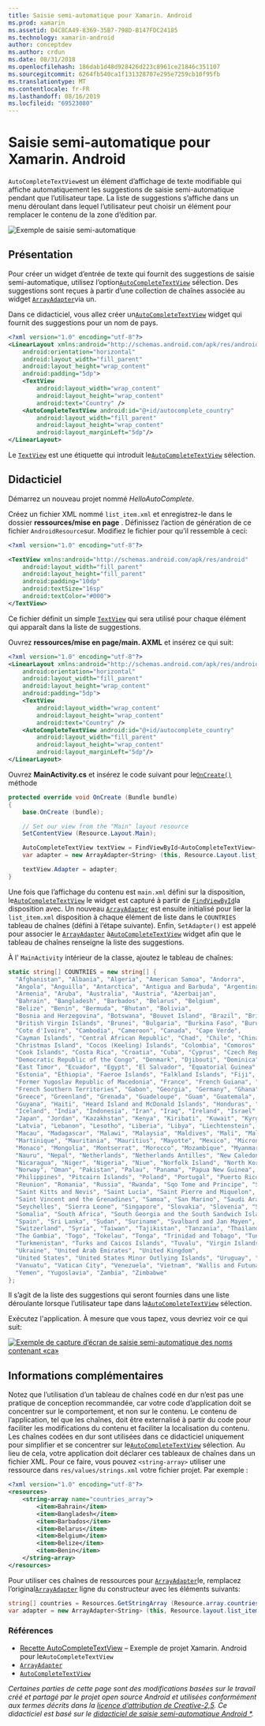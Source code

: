 ```yaml
---
title: Saisie semi-automatique pour Xamarin. Android
ms.prod: xamarin
ms.assetid: D4C8CA49-8369-35B7-798D-B147FDC24185
ms.technology: xamarin-android
author: conceptdev
ms.author: crdun
ms.date: 08/31/2018
ms.openlocfilehash: 186dab1d48d928426d223c8961ce21846c351107
ms.sourcegitcommit: 6264fb540ca1f131328707e295e7259cb10f95fb
ms.translationtype: MT
ms.contentlocale: fr-FR
ms.lasthandoff: 08/16/2019
ms.locfileid: "69523080"
---
```

# <a name="auto-complete-for-xamarinandroid"></a>Saisie semi-automatique pour Xamarin. Android

`AutoCompleteTextView`est un élément d’affichage de texte modifiable qui affiche automatiquement les suggestions de saisie semi-automatique pendant que l’utilisateur tape. La liste de suggestions s’affiche dans un menu déroulant dans lequel l’utilisateur peut choisir un élément pour remplacer le contenu de la zone d’édition par.

![Exemple de saisie semi-automatique](images/auto-complete.png)

## <a name="overview"></a>Présentation

Pour créer un widget d’entrée de texte qui fournit des suggestions de saisie semi-automatique, utilisez l’option[`AutoCompleteTextView`](xref:Android.Widget.AutoCompleteTextView)
sélection. Des suggestions sont reçues à partir d’une collection de chaînes associée au widget [`ArrayAdapter`](xref:Android.Widget.ArrayAdapter)via un.

Dans ce didacticiel, vous allez créer un[`AutoCompleteTextView`](xref:Android.Widget.AutoCompleteTextView)
widget qui fournit des suggestions pour un nom de pays.

```xml
<?xml version="1.0" encoding="utf-8"?>
<LinearLayout xmlns:android="http://schemas.android.com/apk/res/android"
    android:orientation="horizontal"
    android:layout_width="fill_parent"
    android:layout_height="wrap_content"
    android:padding="5dp">
    <TextView
        android:layout_width="wrap_content"
        android:layout_height="wrap_content"
        android:text="Country" />
    <AutoCompleteTextView android:id="@+id/autocomplete_country"
        android:layout_width="fill_parent"
        android:layout_height="wrap_content"
        android:layout_marginLeft="5dp"/>
</LinearLayout>
```

Le [`TextView`](xref:Android.Widget.TextView) est une étiquette qui introduit le[`AutoCompleteTextView`](xref:Android.Widget.AutoCompleteTextView)
sélection.


## <a name="tutorial"></a>Didacticiel

Démarrez un nouveau projet nommé *HelloAutoComplete*.

Créez un fichier XML nommé `list_item.xml` et enregistrez-le dans le dossier **ressources/mise en page** . Définissez l’action de génération de ce fichier `AndroidResource`sur. Modifiez le fichier pour qu’il ressemble à ceci:

```xml
<?xml version="1.0" encoding="utf-8"?>

<TextView xmlns:android="http://schemas.android.com/apk/res/android"
    android:layout_width="fill_parent"
    android:layout_height="fill_parent"
    android:padding="10dp"
    android:textSize="16sp"
    android:textColor="#000">
</TextView> 
```

Ce fichier définit un simple [`TextView`](xref:Android.Widget.TextView) qui sera utilisé pour chaque élément qui apparaît dans la liste de suggestions.

Ouvrez **ressources/mise en page/main. AXML** et insérez ce qui suit:

```xml
<?xml version="1.0" encoding="utf-8"?>
<LinearLayout xmlns:android="http://schemas.android.com/apk/res/android"
    android:orientation="horizontal"
    android:layout_width="fill_parent"
    android:layout_height="wrap_content"
    android:padding="5dp">
    <TextView
        android:layout_width="wrap_content"
        android:layout_height="wrap_content"
        android:text="Country" />
    <AutoCompleteTextView android:id="@+id/autocomplete_country"
        android:layout_width="fill_parent"
        android:layout_height="wrap_content"
        android:layout_marginLeft="5dp"/>
</LinearLayout>
```

Ouvrez **MainActivity.cs** et insérez le code suivant pour le[`OnCreate()`](xref:Android.App.Activity.OnCreate*)
méthode

```csharp
protected override void OnCreate (Bundle bundle)
{
    base.OnCreate (bundle);

    // Set our view from the "Main" layout resource
    SetContentView (Resource.Layout.Main);

    AutoCompleteTextView textView = FindViewById<AutoCompleteTextView> (Resource.Id.autocomplete_country);
    var adapter = new ArrayAdapter<String> (this, Resource.Layout.list_item, COUNTRIES);

    textView.Adapter = adapter;
}
```

Une fois que l’affichage du contenu est `main.xml` défini sur la disposition, le[`AutoCompleteTextView`](xref:Android.Widget.AutoCompleteTextView)
le widget est capturé à partir de [`FindViewById`](xref:Android.App.Activity.FindViewById*)la disposition avec. Un nouveau [`ArrayAdapter`](xref:Android.Widget.ArrayAdapter) est ensuite initialisé pour lier la `list_item.xml` disposition à chaque élément de liste dans le `COUNTRIES` tableau de chaînes (défini à l’étape suivante). Enfin, `SetAdapter()` est appelé pour associer le [`ArrayAdapter`](xref:Android.Widget.ArrayAdapter) à[`AutoCompleteTextView`](xref:Android.Widget.AutoCompleteTextView)
widget afin que le tableau de chaînes renseigne la liste des suggestions.

À l' `MainActivity` intérieur de la classe, ajoutez le tableau de chaînes:

```csharp
static string[] COUNTRIES = new string[] {
  "Afghanistan", "Albania", "Algeria", "American Samoa", "Andorra",
  "Angola", "Anguilla", "Antarctica", "Antigua and Barbuda", "Argentina",
  "Armenia", "Aruba", "Australia", "Austria", "Azerbaijan",
  "Bahrain", "Bangladesh", "Barbados", "Belarus", "Belgium",
  "Belize", "Benin", "Bermuda", "Bhutan", "Bolivia",
  "Bosnia and Herzegovina", "Botswana", "Bouvet Island", "Brazil", "British Indian Ocean Territory",
  "British Virgin Islands", "Brunei", "Bulgaria", "Burkina Faso", "Burundi",
  "Cote d'Ivoire", "Cambodia", "Cameroon", "Canada", "Cape Verde",
  "Cayman Islands", "Central African Republic", "Chad", "Chile", "China",
  "Christmas Island", "Cocos (Keeling) Islands", "Colombia", "Comoros", "Congo",
  "Cook Islands", "Costa Rica", "Croatia", "Cuba", "Cyprus", "Czech Republic",
  "Democratic Republic of the Congo", "Denmark", "Djibouti", "Dominica", "Dominican Republic",
  "East Timor", "Ecuador", "Egypt", "El Salvador", "Equatorial Guinea", "Eritrea",
  "Estonia", "Ethiopia", "Faeroe Islands", "Falkland Islands", "Fiji", "Finland",
  "Former Yugoslav Republic of Macedonia", "France", "French Guiana", "French Polynesia",
  "French Southern Territories", "Gabon", "Georgia", "Germany", "Ghana", "Gibraltar",
  "Greece", "Greenland", "Grenada", "Guadeloupe", "Guam", "Guatemala", "Guinea", "Guinea-Bissau",
  "Guyana", "Haiti", "Heard Island and McDonald Islands", "Honduras", "Hong Kong", "Hungary",
  "Iceland", "India", "Indonesia", "Iran", "Iraq", "Ireland", "Israel", "Italy", "Jamaica",
  "Japan", "Jordan", "Kazakhstan", "Kenya", "Kiribati", "Kuwait", "Kyrgyzstan", "Laos",
  "Latvia", "Lebanon", "Lesotho", "Liberia", "Libya", "Liechtenstein", "Lithuania", "Luxembourg",
  "Macau", "Madagascar", "Malawi", "Malaysia", "Maldives", "Mali", "Malta", "Marshall Islands",
  "Martinique", "Mauritania", "Mauritius", "Mayotte", "Mexico", "Micronesia", "Moldova",
  "Monaco", "Mongolia", "Montserrat", "Morocco", "Mozambique", "Myanmar", "Namibia",
  "Nauru", "Nepal", "Netherlands", "Netherlands Antilles", "New Caledonia", "New Zealand",
  "Nicaragua", "Niger", "Nigeria", "Niue", "Norfolk Island", "North Korea", "Northern Marianas",
  "Norway", "Oman", "Pakistan", "Palau", "Panama", "Papua New Guinea", "Paraguay", "Peru",
  "Philippines", "Pitcairn Islands", "Poland", "Portugal", "Puerto Rico", "Qatar",
  "Reunion", "Romania", "Russia", "Rwanda", "Sqo Tome and Principe", "Saint Helena",
  "Saint Kitts and Nevis", "Saint Lucia", "Saint Pierre and Miquelon",
  "Saint Vincent and the Grenadines", "Samoa", "San Marino", "Saudi Arabia", "Senegal",
  "Seychelles", "Sierra Leone", "Singapore", "Slovakia", "Slovenia", "Solomon Islands",
  "Somalia", "South Africa", "South Georgia and the South Sandwich Islands", "South Korea",
  "Spain", "Sri Lanka", "Sudan", "Suriname", "Svalbard and Jan Mayen", "Swaziland", "Sweden",
  "Switzerland", "Syria", "Taiwan", "Tajikistan", "Tanzania", "Thailand", "The Bahamas",
  "The Gambia", "Togo", "Tokelau", "Tonga", "Trinidad and Tobago", "Tunisia", "Turkey",
  "Turkmenistan", "Turks and Caicos Islands", "Tuvalu", "Virgin Islands", "Uganda",
  "Ukraine", "United Arab Emirates", "United Kingdom",
  "United States", "United States Minor Outlying Islands", "Uruguay", "Uzbekistan",
  "Vanuatu", "Vatican City", "Venezuela", "Vietnam", "Wallis and Futuna", "Western Sahara",
  "Yemen", "Yugoslavia", "Zambia", "Zimbabwe"
};
```

Il s’agit de la liste des suggestions qui seront fournies dans une liste déroulante lorsque l’utilisateur tape dans la[`AutoCompleteTextView`](xref:Android.Widget.AutoCompleteTextView)
sélection.

Exécutez l'application. À mesure que vous tapez, vous devriez voir ce qui suit:

[![Exemple de capture d’écran de saisie semi-automatique des noms contenant «ca»](auto-complete-images/helloautocomplete.png)](auto-complete-images/helloautocomplete.png#lightbox)



## <a name="more-information"></a>Informations complémentaires

Notez que l’utilisation d’un tableau de chaînes codé en dur n’est pas une pratique de conception recommandée, car votre code d’application doit se concentrer sur le comportement, et non sur le contenu. Le contenu de l’application, tel que les chaînes, doit être externalisé à partir du code pour faciliter les modifications du contenu et faciliter la localisation du contenu. Les chaînes codées en dur sont utilisées dans ce didacticiel uniquement pour simplifier et se concentrer sur le[`AutoCompleteTextView`](xref:Android.Widget.AutoCompleteTextView)
sélection. Au lieu de cela, votre application doit déclarer ces tableaux de chaînes dans un fichier XML. Pour ce faire, vous pouvez `<string-array>` utiliser une ressource dans `res/values/strings.xml` votre fichier projet. Par exemple :

```xml
<?xml version="1.0" encoding="utf-8"?>
<resources>
    <string-array name="countries_array">
        <item>Bahrain</item>
        <item>Bangladesh</item>
        <item>Barbados</item>
        <item>Belarus</item>
        <item>Belgium</item>
        <item>Belize</item>
        <item>Benin</item>
    </string-array>
</resources>
```

Pour utiliser ces chaînes de ressources pour [`ArrayAdapter`](xref:Android.Widget.ArrayAdapter)le, remplacez l’original[`ArrayAdapter`](xref:Android.Widget.ArrayAdapter)
ligne du constructeur avec les éléments suivants:

```csharp
string[] countries = Resources.GetStringArray (Resource.array.countries_array);
var adapter = new ArrayAdapter<String> (this, Resource.layout.list_item, countries);
```


### <a name="references"></a>Références

- [Recette AutoCompleteTextView](https://github.com/xamarin/recipes/tree/master/Recipes/android/controls/autocomplete_text_view/add_an_autocomplete_text_input) &ndash; Exemple de projet Xamarin. Android pour le`AutoCompleteTextView`
- [`ArrayAdapter`](xref:Android.Widget.ArrayAdapter)
- [`AutoCompleteTextView`](xref:Android.Widget.AutoCompleteTextView)

_Certaines parties de cette page sont des modifications basées sur le travail créé et partagé par le projet open source Android et utilisées conformément aux termes décrits dans la [licence d’attribution de Creative-2,5](http://creativecommons.org/licenses/by/2.5/). Ce didacticiel est basé sur le [didacticiel de saisie semi-automatique Android *](https://developer.android.com/resources/tutorials/views/hello-autocomplete.html)._
